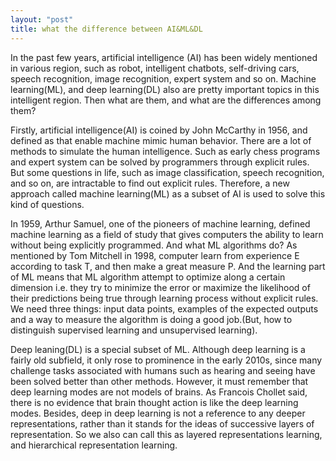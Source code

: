 ```yaml
---
layout: "post"
title: what the difference between AI&ML&DL
---
```


In the past few years, artificial intelligence (AI) has been widely mentioned in various region, such as robot, intelligent chatbots, self-driving cars, speech recognition, image recognition, expert system and so on. Machine learning(ML), and deep learning(DL) also are pretty important topics in this intelligent region. Then what are them, and what are the differences among them? 

Firstly, artificial intelligence(AI) is coined by John McCarthy in 1956, and defined as that enable machine mimic human behavior. There are a lot of methods to simulate the human intelligence. Such as early chess programs and expert system can be solved by programmers through explicit rules. But some questions in life, such as image classification, speech recognition, and so on, are intractable to find out explicit rules. Therefore, a new approach called machine learning(ML) as a subset of AI is used to solve this kind of questions.

In 1959, Arthur Samuel, one of the pioneers of machine learning, defined machine learning as a field of study that gives computers the ability to learn without being explicitly programmed. And what ML algorithms do? As mentioned by Tom Mitchell in 1998, computer learn from experience E according to task T, and then make a great measure P. And the learning part of ML means that ML algorithm attempt to optimize along a certain dimension i.e. they try to minimize the error or maximize the likelihood of their predictions being true through learning process without explicit rules. We need three things: input data points, examples of the expected outputs and a way to measure the algorithm is doing a good job.(But, how to distinguish supervised learning and unsupervised learning). 

Deep leaning(DL) is a special subset of ML. Although deep learning is a fairly old subfield, it only rose to prominence in the early 2010s, since many challenge tasks associated with humans such as hearing and seeing have been solved better than other methods. However, it must remember that deep learning modes are not models of brains. As Francois Chollet said, there is no evidence that brain thought action is like the deep learning modes. Besides, deep in deep learning is not a reference to any deeper representations, rather than it stands for the ideas of successive layers of representation. So we also can call this as layered representations learning, and hierarchical representation learning. 
